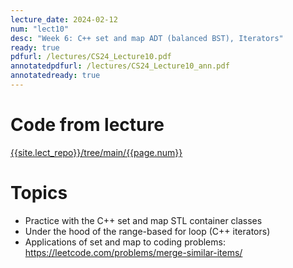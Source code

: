 ```yaml
---
lecture_date: 2024-02-12
num: "lect10"
desc: "Week 6: C++ set and map ADT (balanced BST), Iterators"
ready: true
pdfurl: /lectures/CS24_Lecture10.pdf
annotatedpdfurl: /lectures/CS24_Lecture10_ann.pdf
annotatedready: true
---
```


# Code from lecture
[{{site.lect_repo}}/tree/main/{{page.num}}]({{site.lect_repo}}/tree/main/{{page.num}})

# Topics
* Practice with the C++ set and map STL container classes
* Under the hood of the range-based for loop (C++ iterators)
* Applications of set and map to coding problems: <https://leetcode.com/problems/merge-similar-items/>


